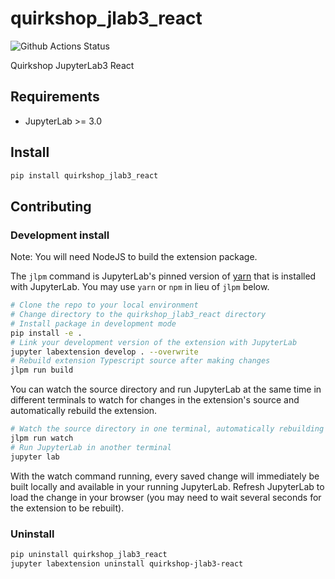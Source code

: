 # quirkshop_jlab3_react

![Github Actions Status](https://github.com/datalayer-jupyterlab/quirkshops/workflows/Build/badge.svg)

Quirkshop JupyterLab3 React



## Requirements

* JupyterLab >= 3.0

## Install

```bash
pip install quirkshop_jlab3_react
```


## Contributing

### Development install

Note: You will need NodeJS to build the extension package.

The `jlpm` command is JupyterLab's pinned version of
[yarn](https://yarnpkg.com/) that is installed with JupyterLab. You may use
`yarn` or `npm` in lieu of `jlpm` below.

```bash
# Clone the repo to your local environment
# Change directory to the quirkshop_jlab3_react directory
# Install package in development mode
pip install -e .
# Link your development version of the extension with JupyterLab
jupyter labextension develop . --overwrite
# Rebuild extension Typescript source after making changes
jlpm run build
```

You can watch the source directory and run JupyterLab at the same time in different terminals to watch for changes in the extension's source and automatically rebuild the extension.

```bash
# Watch the source directory in one terminal, automatically rebuilding when needed
jlpm run watch
# Run JupyterLab in another terminal
jupyter lab
```

With the watch command running, every saved change will immediately be built locally and available in your running JupyterLab. Refresh JupyterLab to load the change in your browser (you may need to wait several seconds for the extension to be rebuilt).

### Uninstall

```bash
pip uninstall quirkshop_jlab3_react
jupyter labextension uninstall quirkshop-jlab3-react
```
